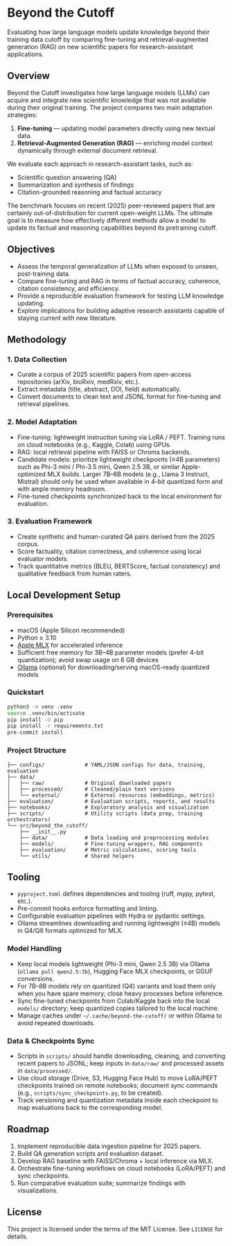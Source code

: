 # Beyond the Cutoff

Evaluating how large language models update knowledge beyond their training data cutoff by comparing fine-tuning and retrieval-augmented generation (RAG) on new scientific papers for research-assistant applications.

## Overview

Beyond the Cutoff investigates how large language models (LLMs) can acquire and integrate new scientific knowledge that was not available during their original training. The project compares two main adaptation strategies:

1. **Fine-tuning** — updating model parameters directly using new textual data.
2. **Retrieval-Augmented Generation (RAG)** — enriching model context dynamically through external document retrieval.

We evaluate each approach in research-assistant tasks, such as:

- Scientific question answering (QA)
- Summarization and synthesis of findings
- Citation-grounded reasoning and factual accuracy

The benchmark focuses on recent (2025) peer-reviewed papers that are certainly out-of-distribution for current open-weight LLMs. The ultimate goal is to measure how effectively different methods allow a model to update its factual and reasoning capabilities beyond its pretraining cutoff.

## Objectives

- Assess the temporal generalization of LLMs when exposed to unseen, post-training data.
- Compare fine-tuning and RAG in terms of factual accuracy, coherence, citation consistency, and efficiency.
- Provide a reproducible evaluation framework for testing LLM knowledge updating.
- Explore implications for building adaptive research assistants capable of staying current with new literature.

## Methodology

### 1. Data Collection

- Curate a corpus of 2025 scientific papers from open-access repositories (arXiv, bioRxiv, medRxiv, etc.).
- Extract metadata (title, abstract, DOI, field) automatically.
- Convert documents to clean text and JSONL format for fine-tuning and retrieval pipelines.

### 2. Model Adaptation

- Fine-tuning: lightweight instruction tuning via LoRA / PEFT. Training runs on cloud notebooks (e.g., Kaggle, Colab) using GPUs.
- RAG: local retrieval pipeline with FAISS or Chroma backends.
- Candidate models: prioritize lightweight checkpoints (≤4B parameters) such as Phi-3 mini / Phi-3.5 mini, Qwen 2.5 3B, or similar Apple-optimized MLX builds. Larger 7B–8B models (e.g., Llama 3 Instruct, Mistral) should only be used when available in 4-bit quantized form and with ample memory headroom.
- Fine-tuned checkpoints synchronized back to the local environment for evaluation.

### 3. Evaluation Framework

- Create synthetic and human-curated QA pairs derived from the 2025 corpus.
- Score factuality, citation correctness, and coherence using local evaluator models.
- Track quantitative metrics (BLEU, BERTScore, factual consistency) and qualitative feedback from human raters.

## Local Development Setup

### Prerequisites

- macOS (Apple Silicon recommended)
- Python ≥ 3.10
- [Apple MLX](https://github.com/ml-explore/mlx) for accelerated inference
- Sufficient free memory for 3B–4B parameter models (prefer 4-bit quantization); avoid swap usage on 8 GB devices
- [Ollama](https://ollama.com/) (optional) for downloading/serving macOS-ready quantized models

### Quickstart

```bash
python3 -m venv .venv
source .venv/bin/activate
pip install -U pip
pip install -r requirements.txt
pre-commit install
```

### Project Structure

```
├── configs/             # YAML/JSON configs for data, training, evaluation
├── data/
│   ├── raw/             # Original downloaded papers
│   ├── processed/       # Cleaned/plain text versions
│   └── external/        # External resources (embeddings, metrics)
├── evaluation/          # Evaluation scripts, reports, and results
├── notebooks/           # Exploratory analysis and visualization
├── scripts/             # Utility scripts (data prep, training orchestrators)
└── src/beyond_the_cutoff/
    ├── __init__.py
    ├── data/            # Data loading and preprocessing modules
    ├── models/          # Fine-tuning wrappers, RAG components
    ├── evaluation/      # Metric calculations, scoring tools
    └── utils/           # Shared helpers
```

## Tooling

- `pyproject.toml` defines dependencies and tooling (ruff, mypy, pytest, etc.).
- Pre-commit hooks enforce formatting and linting.
- Configurable evaluation pipelines with Hydra or pydantic settings.
- Ollama streamlines downloading and running lightweight (≤4B) models in Q4/Q8 formats optimized for MLX.

### Model Handling

- Keep local models lightweight (Phi-3 mini, Qwen 2.5 3B) via Ollama (`ollama pull qwen2.5:3b`), Hugging Face MLX checkpoints, or GGUF conversions.
- For 7B–8B models rely on quantized (Q4) variants and load them only when you have spare memory; close heavy processes before inference.
- Sync fine-tuned checkpoints from Colab/Kaggle back into the local `models/` directory; keep quantized copies tailored to the local machine.
- Manage caches under `~/.cache/beyond-the-cutoff/` or within Ollama to avoid repeated downloads.

### Data & Checkpoints Sync

- Scripts in `scripts/` should handle downloading, cleaning, and converting recent papers to JSONL; keep inputs in `data/raw/` and processed assets in `data/processed/`.
- Use cloud storage (Drive, S3, Hugging Face Hub) to move LoRA/PEFT checkpoints trained on remote notebooks; document sync commands (e.g., `scripts/sync_checkpoints.py`, to be created).
- Track versioning and quantization metadata inside each checkpoint to map evaluations back to the corresponding model.

## Roadmap

1. Implement reproducible data ingestion pipeline for 2025 papers.
2. Build QA generation scripts and evaluation dataset.
3. Develop RAG baseline with FAISS/Chroma + local inference via MLX.
4. Orchestrate fine-tuning workflows on cloud notebooks (LoRA/PEFT) and sync checkpoints.
5. Run comparative evaluation suite; summarize findings with visualizations.

## License

This project is licensed under the terms of the MIT License. See `LICENSE` for details.
